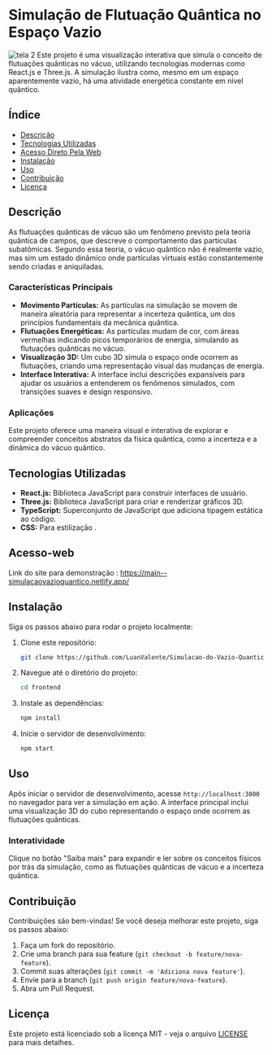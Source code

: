 # Simulação de Flutuação Quântica no Espaço Vazio
![tela 2](https://github.com/user-attachments/assets/879aaa82-5233-4c29-9c5a-33195f38e385)
Este projeto é uma visualização interativa que simula o conceito de flutuações quânticas no vácuo, utilizando tecnologias modernas como React.js e Three.js. A simulação ilustra como, mesmo em um espaço aparentemente vazio, há uma atividade energética constante em nível quântico.

## Índice

- [Descrição](#descrição)
- [Tecnologias Utilizadas](#tecnologias-utilizadas)
- [Acesso Direto Pela Web](#Acesso-web)
- [Instalação](#instalação)
- [Uso](#uso)
- [Contribuição](#contribuição)
- [Licença](#licença)

## Descrição

As flutuações quânticas de vácuo são um fenômeno previsto pela teoria quântica de campos, que descreve o comportamento das partículas subatômicas. Segundo essa teoria, o vácuo quântico não é realmente vazio, mas sim um estado dinâmico onde partículas virtuais estão constantemente sendo criadas e aniquiladas.

### Características Principais

- **Movimento Partículas:** As partículas na simulação se movem de maneira aleatória para representar a incerteza quântica, um dos princípios fundamentais da mecânica quântica.
- **Flutuações Energéticas:** As partículas mudam de cor, com áreas vermelhas indicando picos temporários de energia, simulando as flutuações quânticas no vácuo.
- **Visualização 3D:** Um cubo 3D simula o espaço onde ocorrem as flutuações, criando uma representação visual das mudanças de energia.
- **Interface Interativa:** A interface inclui descrições expansíveis para ajudar os usuários a entenderem os fenômenos simulados, com transições suaves e design responsivo.

### Aplicações

Este projeto oferece uma maneira visual e interativa de explorar e compreender conceitos abstratos da física quântica, como a incerteza e a dinâmica do vácuo quântico.

## Tecnologias Utilizadas

- **React.js:** Biblioteca JavaScript para construir interfaces de usuário.
- **Three.js:** Biblioteca JavaScript para criar e renderizar gráficos 3D.
- **TypeScript:** Superconjunto de JavaScript que adiciona tipagem estática ao código.
- **CSS:** Para estilização .
## Acesso-web
Link do site para demonstração : https://main--simulacaovazioquantico.netlify.app/

## Instalação

Siga os passos abaixo para rodar o projeto localmente:

1. Clone este repositório:
    ```bash
    git clone https://github.com/LuanValente/Simulacao-do-Vazio-Quantico.git
    ```

2. Navegue até o diretório do projeto:
    ```bash
    cd frontend
    ```

3. Instale as dependências:
    ```bash
    npm install
    ```

4. Inicie o servidor de desenvolvimento:
    ```bash
    npm start
    ```

## Uso

Após iniciar o servidor de desenvolvimento, acesse `http://localhost:3000` no navegador para ver a simulação em ação. A interface principal inclui uma visualização 3D do cubo representando o espaço onde ocorrem as flutuações quânticas.

### Interatividade

Clique no botão "Saiba mais" para expandir e ler sobre os conceitos físicos por trás da simulação, como as flutuações quânticas de vácuo e a incerteza quântica.

## Contribuição

Contribuições são bem-vindas! Se você deseja melhorar este projeto, siga os passos abaixo:

1. Faça um fork do repositório.
2. Crie uma branch para sua feature (`git checkout -b feature/nova-feature`).
3. Commit suas alterações (`git commit -m 'Adiciona nova feature'`).
4. Envie para a branch (`git push origin feature/nova-feature`).
5. Abra um Pull Request.

## Licença

Este projeto está licenciado sob a licença MIT - veja o arquivo [LICENSE](LICENSE) para mais detalhes.
